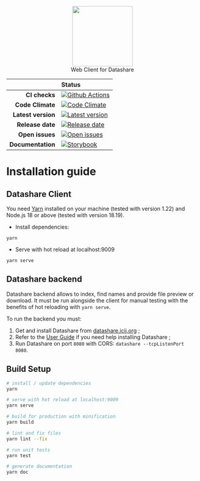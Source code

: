 <p align="center">
<a href="https://datashare.icij.org/">
  <img src="https://datashare.icij.org/android-chrome-512x512.png" width="158px">
</a>
<br>
Web Client for Datashare
</p>

<div align="center">

| | Status |
| --: | :-- |
| **CI checks** | [![Github Actions](https://img.shields.io/github/actions/workflow/status/icij/datashare-client/main.yml?style=shield)](https://github.com/ICIJ/datashare-client/actions/workflows/main.yml) |
| **Code Climate** | [![Code Climate](https://api.codeclimate.com/v1/badges/0437a49c2dfcbf7d0af7/maintainability)](https://codeclimate.com/github/ICIJ/datashare-client/maintainability) |
| **Latest version** | [![Latest version](https://img.shields.io/github/v/tag/icij/datashare-client?style=shield)](https://github.com/ICIJ/datashare-client/releases/latest) |
| **Release date** | [![Release date](https://img.shields.io/github/release-date/icij/datashare-client?style=shield)](https://github.com/ICIJ/datashare-client/releases/latest) |
| **Open issues** | [![Open issues](https://img.shields.io/github/issues/icij/datashare?style=shield&color=success)](https://github.com/ICIJ/datashare/issues/) |
| **Documentation** | [![Storybook](https://img.shields.io/badge/Storybook-FA4070)](https://icij.github.io/datashare-client/) |

</div>

# Installation guide

## Datashare **Client**

You need [Yarn](https://yarnpkg.com/lang/en/docs/install/) installed on your machine (tested with version 1.22) and Node.js 18 or above (tested with version 18.19).

* Install dependencies:

```
yarn
```

* Serve with hot reload at localhost:9009

```
yarn serve
```

## Datashare **backend**

Datashare backend allows to index, find names and provide file preview or download. It must be run alongside the client for manual testing with the benefits of hot reloading with `yarn serve`.

To run the backend you must:

1. Get and install Datashare from [datashare.icij.org](https://datashare.icij.org/) ;
1. Refer to the [User Guide](https://icij.gitbook.io/datashare/) if you need help installing Datashare ;
2. Run Datashare on port `8080` with CORS: `datashare --tcpListenPort 8080`.


## Build Setup

``` bash
# install / update dependencies
yarn

# serve with hot reload at localhost:9009
yarn serve

# build for production with minification
yarn build

# lint and fix files
yarn lint --fix

# run unit tests
yarn test

# generate documentation
yarn doc
```
